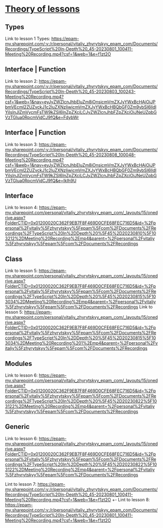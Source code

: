 # [Theory of lessons](src%2FTheory)

## Types
Link to lesson 1 Types: https://epam-my.sharepoint.com/:v:/r/personal/vitaliy_zhyrytskyy_epam_com/Documents/Recordings/TypeScript%20In-Depth%20_45-20230801_100411-Meeting%20Recording.mp4?csf=1&web=1&e=f1zt2O

## Interface | Function
Link to lesson 2: https://epam-my.sharepoint.com/:v:/r/personal/vitaliy_zhyrytskyy_epam_com/Documents/Recordings/TypeScript%20In-Depth%20_45-20230803_100243-Meeting%20Recording.mp4?csf=1&web=1&nav=eyJyZWZlcnJhbEluZm8iOnsicmVmZXJyYWxBcHAiOiJPbmVEcml2ZUZvckJ1c2luZXNzIiwicmVmZXJyYWxBcHBQbGF0Zm9ybSI6IldlYiIsInJlZmVycmFsTW9kZSI6InZpZXciLCJyZWZlcnJhbFZpZXciOiJNeUZpbGVzTGlua0RpcmVjdCJ9fQ&e=FdybWr

## Interface | Function
Link to lesson 3: https://epam-my.sharepoint.com/:v:/r/personal/vitaliy_zhyrytskyy_epam_com/Documents/Recordings/TypeScript%20In-Depth%20_45-20230808_100048-Meeting%20Recording.mp4?csf=1&web=1&nav=eyJyZWZlcnJhbEluZm8iOnsicmVmZXJyYWxBcHAiOiJPbmVEcml2ZUZvckJ1c2luZXNzIiwicmVmZXJyYWxBcHBQbGF0Zm9ybSI6IldlYiIsInJlZmVycmFsTW9kZSI6InZpZXciLCJyZWZlcnJhbFZpZXciOiJNeUZpbGVzTGlua0RpcmVjdCJ9fQ&e=IkIh9U

## Interface
Link to lesson 4: https://epam-my.sharepoint.com/personal/vitaliy_zhyrytskyy_epam_com/_layouts/15/onedrive.aspx?FolderCTID=0x01200020C362F9EB7F8F469D0CFE68FEC716D5&id=%2Fpersonal%2Fvitaliy%5Fzhyrytskyy%5Fepam%5Fcom%2FDocuments%2FRecordings%2FTypeScript%20In%2DDepth%20%5F45%2D20230810%5F103212%2DMeeting%20Recording%2Emp4&parent=%2Fpersonal%2Fvitaliy%5Fzhyrytskyy%5Fepam%5Fcom%2FDocuments%2FRecordings

## Class
Link to lesson 5: https://epam-my.sharepoint.com/personal/vitaliy_zhyrytskyy_epam_com/_layouts/15/onedrive.aspx?FolderCTID=0x01200020C362F9EB7F8F469D0CFE68FEC716D5&id=%2Fpersonal%2Fvitaliy%5Fzhyrytskyy%5Fepam%5Fcom%2FDocuments%2FRecordings%2FTypeScript%20In%2DDepth%20%5F45%2D20230815%5F103034%2DMeeting%20Recording%2Emp4&parent=%2Fpersonal%2Fvitaliy%5Fzhyrytskyy%5Fepam%5Fcom%2FDocuments%2FRecordings
Link to lesson 5: https://epam-my.sharepoint.com/personal/vitaliy_zhyrytskyy_epam_com/_layouts/15/onedrive.aspx?FolderCTID=0x01200020C362F9EB7F8F469D0CFE68FEC716D5&id=%2Fpersonal%2Fvitaliy%5Fzhyrytskyy%5Fepam%5Fcom%2FDocuments%2FRecordings%2FTypeScript%20In%2DDepth%20%5F45%2D20230815%5F103034%2DMeeting%20Recording%201%2Emp4&parent=%2Fpersonal%2Fvitaliy%5Fzhyrytskyy%5Fepam%5Fcom%2FDocuments%2FRecordings

## Modules 
Link to lesson 6: https://epam-my.sharepoint.com/personal/vitaliy_zhyrytskyy_epam_com/_layouts/15/onedrive.aspx?FolderCTID=0x01200020C362F9EB7F8F469D0CFE68FEC716D5&id=%2Fpersonal%2Fvitaliy%5Fzhyrytskyy%5Fepam%5Fcom%2FDocuments%2FRecordings%2FTypeScript%20In%2DDepth%20%5F45%2D20230822%5F103122%2DMeeting%20Recording%2Emp4&parent=%2Fpersonal%2Fvitaliy%5Fzhyrytskyy%5Fepam%5Fcom%2FDocuments%2FRecordings

## Generic 
Link to lesson 6: https://epam-my.sharepoint.com/personal/vitaliy_zhyrytskyy_epam_com/_layouts/15/onedrive.aspx?FolderCTID=0x01200020C362F9EB7F8F469D0CFE68FEC716D5&id=%2Fpersonal%2Fvitaliy%5Fzhyrytskyy%5Fepam%5Fcom%2FDocuments%2FRecordings%2FTypeScript%20In%2DDepth%20%5F45%2D20230822%5F103122%2DMeeting%20Recording%2Emp4&parent=%2Fpersonal%2Fvitaliy%5Fzhyrytskyy%5Fepam%5Fcom%2FDocuments%2FRecordings


Lint to lesson 7: https://epam-my.sharepoint.com/:v:/r/personal/vitaliy_zhyrytskyy_epam_com/Documents/Recordings/TypeScript%20In-Depth%20_45-20230801_100411-Meeting%20Recording.mp4?csf=1&web=1&e=f1zt2O
+-
Lint to lesson 8: https://epam-my.sharepoint.com/:v:/r/personal/vitaliy_zhyrytskyy_epam_com/Documents/Recordings/TypeScript%20In-Depth%20_45-20230801_100411-Meeting%20Recording.mp4?csf=1&web=1&e=f1zt2O
